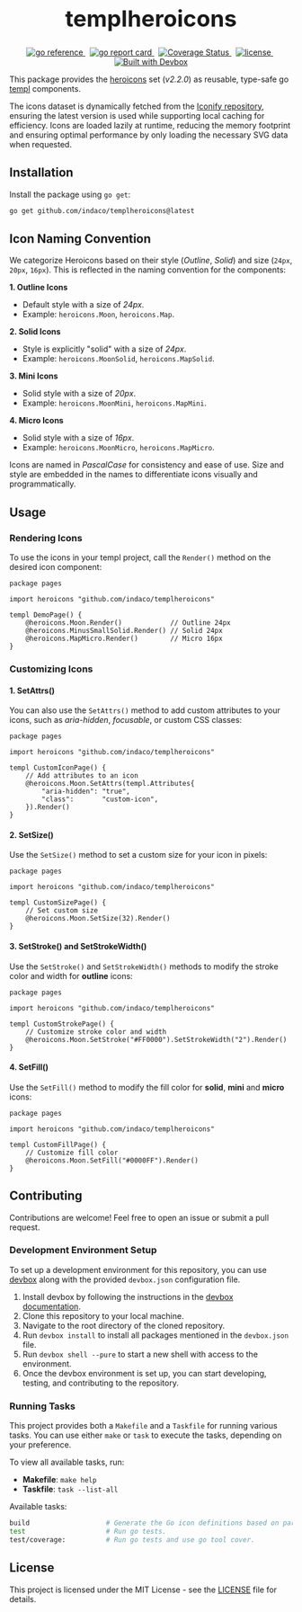<h1 align="center" style="font-size: 2.5rem;">
  templheroicons
</h1>
<p align="center">
    <a href="https://pkg.go.dev/github.com/indaco/templheroicons/" target="_blank">
        <img src="https://pkg.go.dev/badge/github.com/indaco/templheroicons/.svg" alt="go reference" />
    </a>
    &nbsp;
    <a href="https://goreportcard.com/report/github.com/indaco/templheroicons" target="_blank">
        <img src="https://goreportcard.com/badge/indaco/templheroicons" alt="go report card" />
    </a>
    &nbsp;
    <a href="https://coveralls.io/github/indaco/templheroicons?branch=main">
        <img
            src="https://coveralls.io/repos/github/indaco/templheroicons/badge.svg?branch=main"
            alt="Coverage Status"
        />
    </a>
     &nbsp;
     <a href="https://github.com/indaco/templheroicons/blob/main/LICENSE" target="_blank">
        <img src="https://img.shields.io/badge/license-mit-blue?style=flat-square&logo=none" alt="license" />
    </a>
    &nbsp;
    <a href="https://www.jetify.com/devbox/docs/contributor-quickstart/">
      <img
          src="https://www.jetify.com/img/devbox/shield_moon.svg"
          alt="Built with Devbox"
      />
    </a>
</p>

This package provides the [heroicons](https://heroicons.com) set (_v2.2.0_) as reusable, type-safe go [templ](https://github.com/a-h/templ) components.

The icons dataset is dynamically fetched from the [Iconify repository](https://github.com/iconify/icon-sets), ensuring the latest version is used while supporting local caching for efficiency. Icons are loaded lazily at runtime, reducing the memory footprint and ensuring optimal performance by only loading the necessary SVG data when requested.

## Installation

Install the package using `go get`:

```bash
go get github.com/indaco/templheroicons@latest
```

## Icon Naming Convention

We categorize Heroicons based on their style (_Outline_, _Solid_) and size (`24px`, `20px`, `16px`). This is reflected in the naming convention for the components:

**1. Outline Icons**

- Default style with a size of _24px_.
- Example: `heroicons.Moon`, `heroicons.Map`.

**2. Solid Icons**

- Style is explicitly "solid" with a size of _24px_.
- Example: `heroicons.MoonSolid`, `heroicons.MapSolid`.

**3. Mini Icons**

- Solid style with a size of _20px_.
- Example: `heroicons.MoonMini`, `heroicons.MapMini`.

**4. Micro Icons**

- Solid style with a size of _16px_.
- Example: `heroicons.MoonMicro`, `heroicons.MapMicro`.

Icons are named in _PascalCase_ for consistency and ease of use. Size and style are embedded in the names to differentiate icons visually and programmatically.

## Usage

### Rendering Icons

To use the icons in your templ project, call the `Render()` method on the desired icon component:

```templ
package pages

import heroicons "github.com/indaco/templheroicons"

templ DemoPage() {
    @heroicons.Moon.Render()            // Outline 24px
    @heroicons.MinusSmallSolid.Render() // Solid 24px
    @heroicons.MapMicro.Render()        // Micro 16px
}
```

### Customizing Icons

#### 1. SetAttrs()

You can also use the `SetAttrs()` method to add custom attributes to your icons, such as _aria-hidden_, _focusable_, or custom CSS classes:

```templ
package pages

import heroicons "github.com/indaco/templheroicons"

templ CustomIconPage() {
    // Add attributes to an icon
    @heroicons.Moon.SetAttrs(templ.Attributes{
        "aria-hidden": "true",
        "class":       "custom-icon",
    }).Render()
}
```

#### 2. SetSize()

Use the `SetSize()` method to set a custom size for your icon in pixels:

```templ
package pages

import heroicons "github.com/indaco/templheroicons"

templ CustomSizePage() {
    // Set custom size
    @heroicons.Moon.SetSize(32).Render()
}
```

#### 3. SetStroke() and SetStrokeWidth()

Use the `SetStroke()` and `SetStrokeWidth()` methods to modify the stroke color and width for **outline** icons:

```templ
package pages

import heroicons "github.com/indaco/templheroicons"

templ CustomStrokePage() {
    // Customize stroke color and width
    @heroicons.Moon.SetStroke("#FF0000").SetStrokeWidth("2").Render()
}
```

#### 4. SetFill()

Use the `SetFill()` method to modify the fill color for **solid**, **mini** and **micro** icons:

```templ
package pages

import heroicons "github.com/indaco/templheroicons"

templ CustomFillPage() {
    // Customize fill color
    @heroicons.Moon.SetFill("#0000FF").Render()
}
```

## Contributing

Contributions are welcome! Feel free to open an issue or submit a pull request.

### Development Environment Setup

To set up a development environment for this repository, you can use [devbox](https://www.jetify.com/devbox) along with the provided `devbox.json` configuration file.

1. Install devbox by following the instructions in the [devbox documentation](https://www.jetify.com/devbox/docs/installing_devbox/).
2. Clone this repository to your local machine.
3. Navigate to the root directory of the cloned repository.
4. Run `devbox install` to install all packages mentioned in the `devbox.json` file.
5. Run `devbox shell --pure` to start a new shell with access to the environment.
6. Once the devbox environment is set up, you can start developing, testing, and contributing to the repository.

### Running Tasks

This project provides both a `Makefile` and a `Taskfile` for running various tasks. You can use either `make` or `task` to execute the tasks, depending on your preference.

To view all available tasks, run:

- **Makefile**: `make help`
- **Taskfile**: `task --list-all`

Available tasks:

```bash
build                   # Generate the Go icon definitions based on parsed data/heroicons_cache.json file.
test                    # Run go tests.
test/coverage:          # Run go tests and use go tool cover.
```

## License

This project is licensed under the MIT License - see the [LICENSE](./LICENSE) file for details.
